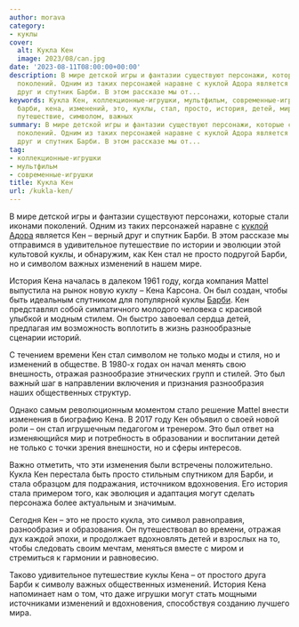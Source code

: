 ```yaml
---
author: morava
category:
- куклы
cover:
  alt: Кукла Кен
  image: 2023/08/can.jpg
date: '2023-08-11T08:00:00+00:00'
description: В мире детской игры и фантазии существуют персонажи, которые стали иконами
  поколений. Одним из таких персонажей наравне с куклой Адора является Кен – верный
  друг и спутник Барби. В этом рассказе мы от...
keywords: Кукла Кен, коллекционные-игрушки, мультфильм, современные-игрушки, кен,
  барби, кена, изменений, это, куклы, стал, просто, история, детей, мире, удивительное,
  путешествие, символом, важных
summary: В мире детской игры и фантазии существуют персонажи, которые стали иконами
  поколений. Одним из таких персонажей наравне с куклой Адора является Кен – верный
  друг и спутник Барби. В этом рассказе мы от...
tag:
- коллекционные-игрушки
- мультфильм
- современные-игрушки
title: Кукла Кен
url: /kukla-ken/
---
```


В мире детской игры и фантазии существуют персонажи, которые стали иконами поколений. Одним из таких персонажей наравне с [куклой Адора](https://www.adora.ru/kukla-adora/573/) является Кен – верный друг и спутник Барби. В этом рассказе мы отправимся в удивительное путешествие по истории и эволюции этой культовой куклы, и обнаружим, как Кен стал не просто подругой Барби, но и символом важных изменений в нашем мире.

История Кена началась в далеком 1961 году, когда компания Mattel выпустила на рынок новую куклу – Кена Карсона. Он был создан, чтобы быть идеальным спутником для популярной куклы [Барби](https://www.adora.ru/igrushki-barbi/340/). Кен представлял собой симпатичного молодого человека с красивой улыбкой и модным стилем. Он быстро завоевал сердца детей, предлагая им возможность воплотить в жизнь разнообразные сценарии историй.

С течением времени Кен стал символом не только моды и стиля, но и изменений в обществе. В 1980-х годах он начал менять свою внешность, отражая разнообразие этнических групп и стилей. Это был важный шаг в направлении включения и признания разнообразия наших общественных структур.

Однако самым революционным моментом стало решение Mattel внести изменения в биографию Кена. В 2017 году Кен объявил о своей новой роли – он стал игрушечным педагогом и тренером. Это был ответ на изменяющийся мир и потребность в образовании и воспитании детей не только с точки зрения внешности, но и сферы интересов.

Важно отметить, что эти изменения были встречены положительно. Кукла Кен перестала быть просто стильным спутником для Барби, и стала образцом для подражания, источником вдохновения. Его история стала примером того, как эволюция и адаптация могут сделать персонажа более актуальным и значимым.

Сегодня Кен – это не просто кукла, это символ равноправия, разнообразия и образования. Он путешествовал во времени, отражая дух каждой эпохи, и продолжает вдохновлять детей и взрослых на то, чтобы следовать своим мечтам, меняться вместе с миром и стремиться к гармонии и равновесию.

Таково удивительное путешествие куклы Кена – от простого друга Барби к символу важных общественных изменений. История Кена напоминает нам о том, что даже игрушки могут стать мощными источниками изменений и вдохновения, способствуя созданию лучшего мира.